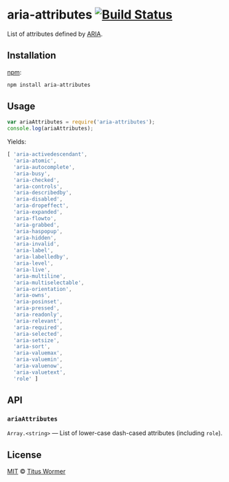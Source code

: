 # aria-attributes [![Build Status][travis-badge]][travis]

List of attributes defined by [ARIA][spec].

## Installation

[npm][]:

```bash
npm install aria-attributes
```

## Usage

```javascript
var ariaAttributes = require('aria-attributes');
console.log(ariaAttributes);
```

Yields:

```js
[ 'aria-activedescendant',
  'aria-atomic',
  'aria-autocomplete',
  'aria-busy',
  'aria-checked',
  'aria-controls',
  'aria-describedby',
  'aria-disabled',
  'aria-dropeffect',
  'aria-expanded',
  'aria-flowto',
  'aria-grabbed',
  'aria-haspopup',
  'aria-hidden',
  'aria-invalid',
  'aria-label',
  'aria-labelledby',
  'aria-level',
  'aria-live',
  'aria-multiline',
  'aria-multiselectable',
  'aria-orientation',
  'aria-owns',
  'aria-posinset',
  'aria-pressed',
  'aria-readonly',
  'aria-relevant',
  'aria-required',
  'aria-selected',
  'aria-setsize',
  'aria-sort',
  'aria-valuemax',
  'aria-valuemin',
  'aria-valuenow',
  'aria-valuetext',
  'role' ]
```

## API

### `ariaAttributes`

`Array.<string>` — List of lower-case dash-cased attributes (including
`role`).

## License

[MIT][license] © [Titus Wormer][author]

<!-- Definitions -->

[travis-badge]: https://img.shields.io/travis/wooorm/aria-attributes.svg

[travis]: https://travis-ci.org/wooorm/aria-attributes

[npm]: https://docs.npmjs.com/cli/install

[license]: LICENSE

[author]: http://wooorm.com

[spec]: https://www.w3.org/TR/aria-in-html/
